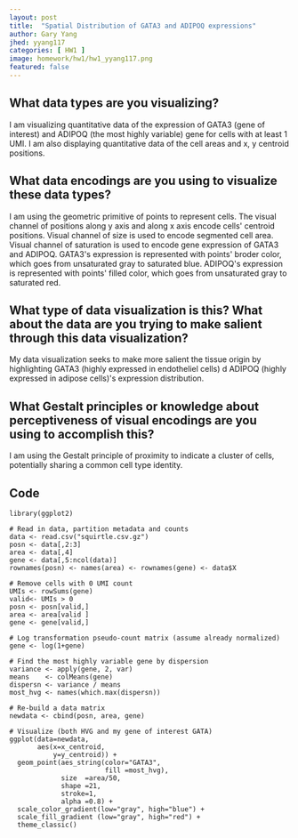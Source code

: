 ```yaml
---
layout: post
title:  "Spatial Distribution of GATA3 and ADIPOQ expressions"
author: Gary Yang
jhed: yyang117
categories: [ HW1 ]
image: homework/hw1/hw1_yyang117.png
featured: false
---
```


## What data types are you visualizing?
I am visualizing quantitative data of the expression of GATA3 (gene of interest) and ADIPOQ (the most highly variable) gene for cells with at least 1 UMI. I am also displaying quantitative data of the cell areas and x, y centroid positions.

## What data encodings are you using to visualize these data types?
I am using the geometric primitive of points to represent cells. The visual channel of positions along y axis and along x axis encode cells' centroid positions. Visual channel of size is used to encode segmented cell area. Visual channel of saturation is used to encode gene expression of GATA3 and ADIPOQ. GATA3's expression is represented with points' broder color, which goes from unsaturated gray to saturated blue. ADIPOQ's expression is represented with points' filled color, which goes from unsaturated gray to saturated red.

## What type of data visualization is this? What about the data are you trying to make salient through this data visualization? 
My data visualization seeks to make more salient the tissue origin by highlighting GATA3 (highly expressed in endotheliel cells) d ADIPOQ (highly expressed in adipose cells)'s expression distribution.

## What Gestalt principles or knowledge about perceptiveness of visual encodings are you using to accomplish this?
I am using the Gestalt principle of proximity to indicate a cluster of cells, potentially sharing a common cell type identity.

## Code

```{r}
library(ggplot2)

# Read in data, partition metadata and counts
data <- read.csv("squirtle.csv.gz")
posn <- data[,2:3]
area <- data[,4]
gene <- data[,5:ncol(data)]
rownames(posn) <- names(area) <- rownames(gene) <- data$X

# Remove cells with 0 UMI count
UMIs <- rowSums(gene)
valid<- UMIs > 0
posn <- posn[valid,]
area <- area[valid ]
gene <- gene[valid,]

# Log transformation pseudo-count matrix (assume already normalized)
gene <- log(1+gene)

# Find the most highly variable gene by dispersion
variance <- apply(gene, 2, var)
means    <- colMeans(gene)
dispersn <- variance / means
most_hvg <- names(which.max(dispersn))

# Re-build a data matrix
newdata <- cbind(posn, area, gene)

# Visualize (both HVG and my gene of interest GATA)
ggplot(data=newdata, 
       aes(x=x_centroid, 
           y=y_centroid)) + 
  geom_point(aes_string(color="GATA3", 
                        fill =most_hvg), 
             size  =area/50, 
             shape =21,
             stroke=1,
             alpha =0.8) + 
  scale_color_gradient(low="gray", high="blue") + 
  scale_fill_gradient (low="gray", high="red") +
  theme_classic()
```